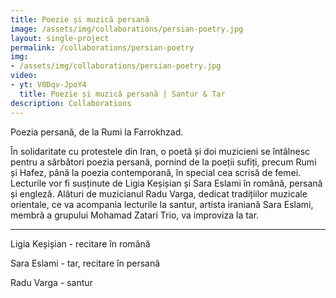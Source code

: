 ```yaml
---
title: Poezie și muzică persană
image: /assets/img/collaborations/persian-poetry.jpg
layout: single-project
permalink: /collaborations/persian-poetry
img: 
- /assets/img/collaborations/persian-poetry.jpg
video: 
- yt: V0Dqv-JpoY4
  title: Poezie și muzică persană | Santur & Tar
description: Collaborations
---
```


Poezia persană, de la Rumi la Farrokhzad.

În solidaritate cu protestele din Iran, o poetă și doi muzicieni se întâlnesc pentru a sărbători poezia persană, pornind de la poeții sufiți, precum Rumi și Hafez, până la poezia contemporană, în special cea scrisă de femei. Lecturile vor fi susținute de Ligia Keșișian și Sara Eslami în română, persană și engleză. Alături de muzicianul Radu Varga, dedicat tradițiilor muzicale orientale, ce va acompania lecturile la santur, artista iraniană Sara Eslami, membră a grupului Mohamad Zatari Trio, va improviza la tar.

----

Ligia Keșișian - recitare în română

Sara Eslami - tar, recitare în persană

Radu Varga - santur
